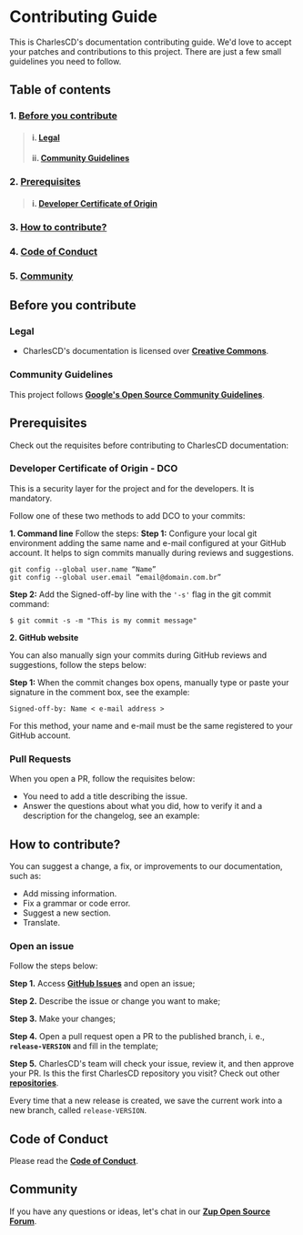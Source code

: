 # **Contributing Guide**

This is CharlesCD's documentation contributing guide. We'd love to accept your patches and contributions to this project. There are just a few small guidelines you need to follow.


## **Table of contents**
### 1. [**Before you contribute**](#before-you-contribute)
> #### i. [**Legal**](#legal)
> #### ii. [**Community Guidelines**](#community-guidelines)
### 2. [**Prerequisites**](#prerequisites)
> #### i.   [**Developer Certificate of Origin**](#developer-certificate-of-origin)
### 3. [**How to contribute?**](#how-to-contribute?)
### 4. [**Code of Conduct**](#code-of-conduct)
### 5. [**Community**](#community)

## **Before you contribute**

### **Legal**
- CharlesCD's documentation is licensed over [**Creative Commons**](https://creativecommons.org/get-cc-savvy/breaking-cc-licenses/).

### **Community Guidelines**

This project follows [**Google's Open Source Community Guidelines**](https://opensource.google.com/conduct/).

## **Prerequisites**
Check out the requisites before contributing to CharlesCD documentation:

### **Developer Certificate of Origin - DCO**

 This is a security layer for the project and for the developers. It is mandatory.
 
 Follow one of these two methods to add DCO to your commits:
 
**1. Command line**
 Follow the steps: 
 **Step 1:** Configure your local git environment adding the same name and e-mail configured at your GitHub account. It helps to sign commits manually during reviews and suggestions.

 ```
git config --global user.name “Name”
git config --global user.email “email@domain.com.br”
```
**Step 2:** Add the Signed-off-by line with the `'-s'` flag in the git commit command:

```
$ git commit -s -m "This is my commit message"
```
**2. GitHub website**

You can also manually sign your commits during GitHub reviews and suggestions, follow the steps below: 

**Step 1:** When the commit changes box opens, manually type or paste your signature in the comment box, see the example:

```
Signed-off-by: Name < e-mail address >
```

For this method, your name and e-mail must be the same registered to your GitHub account.

### **Pull Requests**
When you open a PR, follow the requisites below:
- You need to add a title describing the issue. 
- Answer the questions about what you did, how to verify it and a description for the changelog, see an example:

## **How to contribute?** 

You can suggest a change, a fix, or improvements to our documentation, such as: 
- Add missing information.
- Fix a grammar or code error.
- Suggest a new section.
- Translate. 

### **Open an issue**
Follow the steps below: 

**Step 1.** Access [**GitHub Issues**]( https://github.com/ZupIT/docs-charles/issues) and open an issue;

**Step 2.** Describe the issue or change you want to make; 

**Step 3.** Make your changes;

**Step 4.** Open a pull request open a PR to the published branch, i. e., **`release-VERSION`** and fill in the template; 

**Step 5.** CharlesCD's team will check your issue, review it, and then approve your PR. 
Is this the first CharlesCD repository you visit? Check out other [**repositories**](https://github.com/ZupIT/charlescd).

Every time that a new release is created, we save the current work into a new branch, called `release-VERSION`.

## **Code of Conduct**
Please read the [**Code of Conduct**](https://github.com/ZupIT/docs-charles/blob/main/CODE_OF_CONDUCT.md).

## **Community**

If you have any questions or ideas, let's chat in our [**Zup Open Source Forum**](https://forum.zup.com.br).
